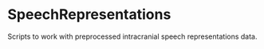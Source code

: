 # SpeechRepresentations
Scripts to work with preprocessed intracranial speech representations data.

